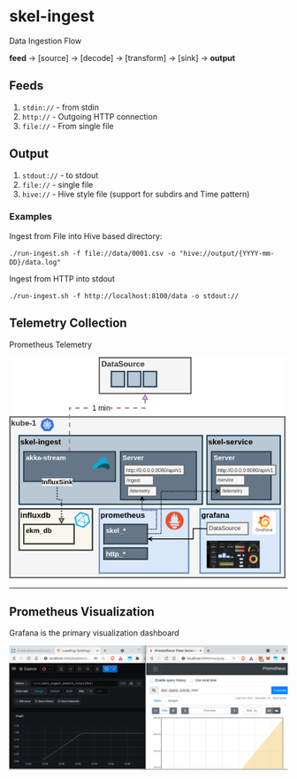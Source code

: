 # skel-ingest

Data Ingestion Flow

__feed__ -> [source] -> [decode] -> [transform] -> [sink] -> __output__

## Feeds

1. ```stdin://``` - from stdin
2. ```http://```  - Outgoing HTTP connection
3. ```file://```  - From single file

## Output

1. ```stdout://``` - to stdout
2. ```file://```   - single file
3. ```hive://```   - Hive style file (support for subdirs and Time pattern)


### Examples

Ingest from File into Hive based directory:

```
./run-ingest.sh -f file://data/0001.csv -o "hive://output/{YYYY-mm-DD}/data.log"
```

Ingest from HTTP into stdout

```
./run-ingest.sh -f http://localhost:8100/data -o stdout://
```



## Telemetry Collection

Prometheus Telemetry

<img src="doc/Skel-Architecture-skel-ingest.png" width="500">


---
## Prometheus Visualization

Grafana is the primary visualization dashboard

<img src="doc/scr-prometheus-grafana.png" width="850">

